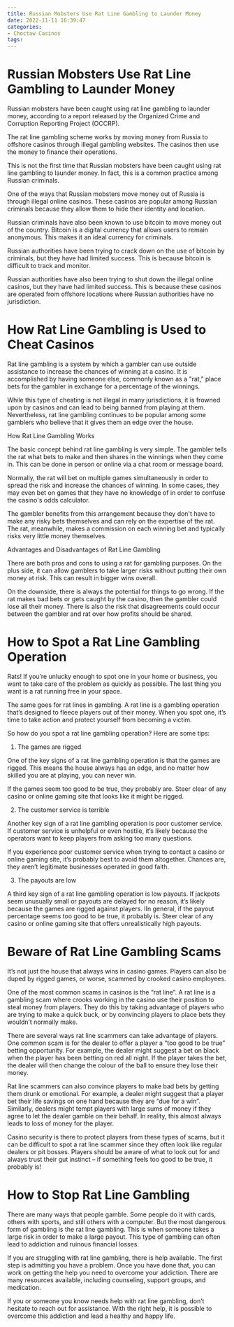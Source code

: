 ```yaml
---
title: Russian Mobsters Use Rat Line Gambling to Launder Money
date: 2022-11-11 16:39:47
categories:
- Choctaw Casinos
tags:
---
```



#  Russian Mobsters Use Rat Line Gambling to Launder Money

Russian mobsters have been caught using rat line gambling to launder money, according to a report released by the Organized Crime and Corruption Reporting Project (OCCRP).

The rat line gambling scheme works by moving money from Russia to offshore casinos through illegal gambling websites. The casinos then use the money to finance their operations.

This is not the first time that Russian mobsters have been caught using rat line gambling to launder money. In fact, this is a common practice among Russian criminals.

One of the ways that Russian mobsters move money out of Russia is through illegal online casinos. These casinos are popular among Russian criminals because they allow them to hide their identity and location.

Russian criminals have also been known to use bitcoin to move money out of the country. Bitcoin is a digital currency that allows users to remain anonymous. This makes it an ideal currency for criminals.

Russian authorities have been trying to crack down on the use of bitcoin by criminals, but they have had limited success. This is because bitcoin is difficult to track and monitor.

Russian authorities have also been trying to shut down the illegal online casinos, but they have had limited success. This is because these casinos are operated from offshore locations where Russian authorities have no jurisdiction.

#  How Rat Line Gambling is Used to Cheat Casinos

Rat line gambling is a system by which a gambler can use outside assistance to increase the chances of winning at a casino. It is accomplished by having someone else, commonly known as a "rat," place bets for the gambler in exchange for a percentage of the winnings.

While this type of cheating is not illegal in many jurisdictions, it is frowned upon by casinos and can lead to being banned from playing at them. Nevertheless, rat line gambling continues to be popular among some gamblers who believe that it gives them an edge over the house.

How Rat Line Gambling Works

The basic concept behind rat line gambling is very simple. The gambler tells the rat what bets to make and then shares in the winnings when they come in. This can be done in person or online via a chat room or message board.

Normally, the rat will bet on multiple games simultaneously in order to spread the risk and increase the chances of winning. In some cases, they may even bet on games that they have no knowledge of in order to confuse the casino's odds calculator.

The gambler benefits from this arrangement because they don't have to make any risky bets themselves and can rely on the expertise of the rat. The rat, meanwhile, makes a commission on each winning bet and typically risks very little money themselves.

Advantages and Disadvantages of Rat Line Gambling

There are both pros and cons to using a rat for gambling purposes. On the plus side, it can allow gamblers to take larger risks without putting their own money at risk. This can result in bigger wins overall.

On the downside, there is always the potential for things to go wrong. If the rat makes bad bets or gets caught by the casino, then the gambler could lose all their money. There is also the risk that disagreements could occur between the gambler and rat over how profits should be shared.

#  How to Spot a Rat Line Gambling Operation

Rats! If you’re unlucky enough to spot one in your home or business, you want to take care of the problem as quickly as possible. The last thing you want is a rat running free in your space.

The same goes for rat lines in gambling. A rat line is a gambling operation that’s designed to fleece players out of their money. When you spot one, it’s time to take action and protect yourself from becoming a victim.

So how do you spot a rat line gambling operation? Here are some tips:

1) The games are rigged

One of the key signs of a rat line gambling operation is that the games are rigged. This means the house always has an edge, and no matter how skilled you are at playing, you can never win.

If the games seem too good to be true, they probably are. Steer clear of any casino or online gaming site that looks like it might be rigged.

2) The customer service is terrible

Another key sign of a rat line gambling operation is poor customer service. If customer service is unhelpful or even hostile, it’s likely because the operators want to keep players from asking too many questions.

If you experience poor customer service when trying to contact a casino or online gaming site, it’s probably best to avoid them altogether. Chances are, they aren’t legitimate businesses operated in good faith.

3) The payouts are low

A third key sign of a rat line gambling operation is low payouts. If jackpots seem unusually small or payouts are delayed for no reason, it’s likely because the games are rigged against players.
IIn general, if the payout percentage seems too good to be true, it probably is. Steer clear of any casino or online gaming site that offers unrealistically high payouts.

#  Beware of Rat Line Gambling Scams

It’s not just the house that always wins in casino games. Players can also be duped by rigged games, or worse, scammed by crooked casino employees.

One of the most common scams in casinos is the “rat line”. A rat line is a gambling scam where crooks working in the casino use their position to steal money from players. They do this by taking advantage of players who are trying to make a quick buck, or by convincing players to place bets they wouldn’t normally make.

There are several ways rat line scammers can take advantage of players. One common scam is for the dealer to offer a player a “too good to be true” betting opportunity. For example, the dealer might suggest a bet on black when the player has been betting on red all night. If the player takes the bet, the dealer will then change the colour of the ball to ensure they lose their money.

Rat line scammers can also convince players to make bad bets by getting them drunk or emotional. For example, a dealer might suggest that a player bet their life savings on one hand because they are “due for a win”. Similarly, dealers might tempt players with large sums of money if they agree to let the dealer gamble on their behalf. In reality, this almost always leads to loss of money for the player.

Casino security is there to protect players from these types of scams, but it can be difficult to spot a rat line scammer since they often look like regular dealers or pit bosses. Players should be aware of what to look out for and always trust their gut instinct – if something feels too good to be true, it probably is!

#  How to Stop Rat Line Gambling

There are many ways that people gamble. Some people do it with cards, others with sports, and still others with a computer. But the most dangerous form of gambling is the rat line gambling. This is when someone takes a large risk in order to make a large payout. This type of gambling can often lead to addiction and ruinous financial losses.

If you are struggling with rat line gambling, there is help available. The first step is admitting you have a problem. Once you have done that, you can work on getting the help you need to overcome your addiction. There are many resources available, including counseling, support groups, and medication.

If you or someone you know needs help with rat line gambling, don’t hesitate to reach out for assistance. With the right help, it is possible to overcome this addiction and lead a healthy and happy life.